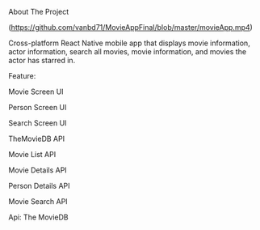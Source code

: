 About The Project

(https://github.com/vanbd71/MovieAppFinal/blob/master/movieApp.mp4)

Cross-platform React Native mobile app that displays movie information, actor information, search all movies, movie information, and movies the actor has starred in.

Feature:

Movie Screen UI

Person Screen UI

Search Screen UI

TheMovieDB API

Movie List API

Movie Details API

Person Details API

Movie Search API

Api: The MovieDB
